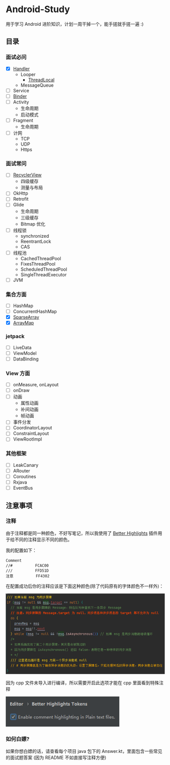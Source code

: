 # Android-Study
用于学习 Android 进阶知识，计划一周干掉一个，能手搓就手搓一遍 :)

## 目录
### 面试必问
- [x] [Handler](Handler)
  - Looper
    - [ThreadLocal](ThreadLocal)
  - MessageQueue
- [ ] Service
- [ ] [Binder](Binder) 
- [ ] Activity
  - 生命周期
  - 启动模式
- [ ] Fragment
  - 生命周期
- [ ] 计网
  - TCP
  - UDP
  - Https

### 面试常问
- [ ] [RecyclerView](RecyclerView)
  - 四级缓存
  - 测量与布局
- [ ] OkHttp
- [ ] Retrofit
- [ ] Glide
  - 生命周期
  - 三级缓存
  - Bitmap 优化
- [ ] 线程锁
  - synchronized
  - ReentrantLock
  - CAS
- [ ] 线程池
  - CachedThreadPool
  - FixesThreadPool
  - ScheduledThreadPool
  - SingleThreadExecutor
- [ ] JVM

### 集合方面
- [ ] HashMap
- [ ] ConcurrentHashMap
- [x] [SparseArray](SparseArray)
- [x] [ArrayMap](ArrayMap)

### jetpack
- [ ] LiveData
- [ ] ViewModel
- [ ] DataBinding

### View 方面
- [ ] onMeasure, onLayout
- [ ] onDraw
- [ ] 动画
  - 属性动画
  - 补间动画
  - 帧动画
- [ ] 事件分发
- [ ] CoordinatorLayout
- [ ] ConstraintLayout
- [ ] ViewRootImpl

### 其他框架
- [ ] LeakCanary
- [ ] ARouter
- [ ] Coroutines
- [ ] Rxjava
- [ ] EventBus

## 注意事项
### 注释
由于注释都是同一种颜色，不好写笔记，所以我使用了 [Better Highlights](https://plugins.jetbrains.com/plugin/12895-better-highlights) 插件用于给不同的注释显示不同的颜色。

我的配置如下：
```
Comment
//#          FCAC00
///          FFD51D
注意          FF4302
```
在配置成功后你的注释应该是下面这种颜色(除了代码原有的字体颜色不一样外)：

<img src="doce/img/img_annotation_color.png" width="600" />

因为 cpp 文件未导入进行编译，所以需要开启此选项才能在 cpp 里面看到特殊注释

<img src="doce/img/img_annotation_color_cpp.png" width="360" />

### 如何白嫖?
如果你想白嫖的话，请查看每个项目 java 包下的 Answer.kt，里面包含一些常见的面试题答案 (因为 README 不如直接写注释方便)

